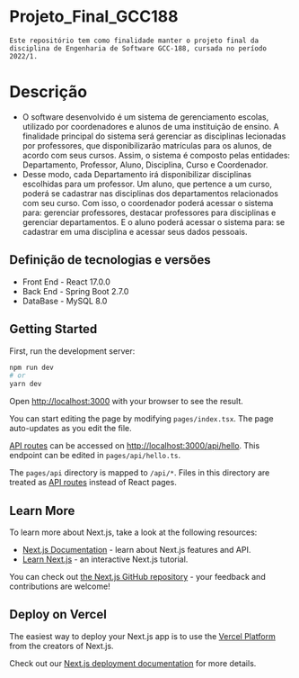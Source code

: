 # Projeto_Final_GCC188
    Este repositório tem como finalidade manter o projeto final da disciplina de Engenharia de Software GCC-188, cursada no período 2022/1.

# Descrição 
-   O software desenvolvido é um sistema de gerenciamento escolas, utilizado por coordenadores e alunos de uma  instituição de ensino. A finalidade principal do sistema será gerenciar as disciplinas lecionadas por professores,
que disponibilizarão matrículas para os alunos, de acordo com seus cursos. Assim, o sistema é composto pelas entidades: Departamento, Professor, Aluno, Disciplina, Curso e Coordenador.
-   Desse modo, cada Departamento irá disponibilizar disciplinas escolhidas para um professor. Um aluno, que pertence a um curso, poderá se cadastrar nas disciplinas dos departamentos relacionados com seu curso. Com isso,
o coordenador poderá acessar o sistema para: gerenciar professores, destacar professores para disciplinas e gerenciar departamentos. E o aluno poderá acessar o sistema para: se cadastrar em uma disciplina e acessar seus dados pessoais.

## Definição de tecnologias e versões

- Front End - React 17.0.0
- Back End  - Spring Boot 2.7.0
- DataBase  - MySQL 8.0

## Getting Started

First, run the development server:

```bash
npm run dev
# or
yarn dev
```

Open [http://localhost:3000](http://localhost:3000) with your browser to see the result.

You can start editing the page by modifying `pages/index.tsx`. The page auto-updates as you edit the file.

[API routes](https://nextjs.org/docs/api-routes/introduction) can be accessed on [http://localhost:3000/api/hello](http://localhost:3000/api/hello). This endpoint can be edited in `pages/api/hello.ts`.

The `pages/api` directory is mapped to `/api/*`. Files in this directory are treated as [API routes](https://nextjs.org/docs/api-routes/introduction) instead of React pages.

## Learn More

To learn more about Next.js, take a look at the following resources:

- [Next.js Documentation](https://nextjs.org/docs) - learn about Next.js features and API.
- [Learn Next.js](https://nextjs.org/learn) - an interactive Next.js tutorial.

You can check out [the Next.js GitHub repository](https://github.com/vercel/next.js/) - your feedback and contributions are welcome!

## Deploy on Vercel

The easiest way to deploy your Next.js app is to use the [Vercel Platform](https://vercel.com/new?utm_medium=default-template&filter=next.js&utm_source=create-next-app&utm_campaign=create-next-app-readme) from the creators of Next.js.

Check out our [Next.js deployment documentation](https://nextjs.org/docs/deployment) for more details.
